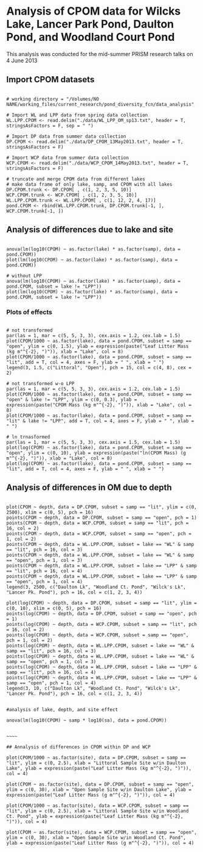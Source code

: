 # Analysis of CPOM data for Wilcks Lake, Lancer Park Pond, Daulton Pond, and Woodland Court Pond

This analysis was conducted for the mid-summer PRISM research talks on 4 June 2013

## Import CPOM datasets

~~~~

# working directory = "/Volumes/NO NAME/working_files/current_research/pond_diversity_fcn/data_analysis"

# Import WL and LPP data from spring data collection
WL.LPP.CPOM <- read.delim("./data/WL_LPP_OM_sp13.txt", header = T, stringsAsFactors = F, sep = " ")

# Import DP data from summer data collection
DP.CPOM <- read.delim("./data/DP_CPOM_13May2013.txt", header = T, stringsAsFactors = F)

# Import WCP data from summer data collection
WCP.CPOM <- read.delim("./data/WCP_CPOM_14May2013.txt", header = T, stringsAsFactors = F)

# truncate and merge CPOM data from different lakes
# make data frame of only lake, samp, and CPOM with all lakes
DP.CPOM.trunk <- DP.CPOM[ , c(1, 2, 3, 5, 10)]
WCP.CPOM.trunk <- WCP.CPOM[ , c(1, 2, 3, 5, 10)]
WL.LPP.CPOM.trunk <- WL.LPP.CPOM[ , c(1, 12, 2, 4, 17)]
pond.CPOM <- rbind(WL.LPP.CPOM.trunk, DP.CPOM.trunk[-1, ], WCP.CPOM.trunk[-1, ])

~~~~

## Analysis of differences due to lake and site

~~~~

anova(lm(log10(CPOM) ~ as.factor(lake) * as.factor(samp), data = pond.CPOM))
plot(lm(log10(CPOM) ~ as.factor(lake) * as.factor(samp), data = pond.CPOM))

# without LPP
anova(lm(log10(CPOM) ~ as.factor(lake) * as.factor(samp), data = pond.CPOM, subset = lake != "LPP"))
plot(lm(log10(CPOM) ~ as.factor(lake) * as.factor(samp), data = pond.CPOM, subset = lake != "LPP"))

~~~~

### Plots of effects

~~~~

# not transformed
par(las = 1, mar = c(5, 5, 3, 3), cex.axis = 1.2, cex.lab = 1.5)
plot(CPOM/1000 ~ as.factor(lake), data = pond.CPOM, subset = samp == "open", ylim = c(0, 1.5), ylab = expression(paste("Leaf Litter Mass (kg m"^{-2}, ")")), xlab = "Lake", col = 8)
plot(CPOM/1000 ~ as.factor(lake), data = pond.CPOM, subset = samp == "lit", add = T, col = 4, axes = F, ylab = " ", xlab = " ")
legend(3, 1.5, c("Littoral", "Open"), pch = 15, col = c(4, 8), cex = 2)

# not transformed w-o LPP
par(las = 1, mar = c(5, 5, 3, 3), cex.axis = 1.2, cex.lab = 1.5)
plot(CPOM/1000 ~ as.factor(lake), data = pond.CPOM, subset = samp == "open" & lake != "LPP", ylim = c(0, 0.3), ylab = expression(paste("CPOM Mass (kg m"^{-2}, ")")), xlab = "Lake", col = 8)
plot(CPOM/1000 ~ as.factor(lake), data = pond.CPOM, subset = samp == "lit" & lake != "LPP", add = T, col = 4, axes = F, ylab = " ", xlab = " ")

# ln trnasformed
par(las = 1, mar = c(5, 5, 3, 3), cex.axis = 1.5, cex.lab = 1.5)
plot(log(CPOM) ~ as.factor(lake), data = pond.CPOM, subset = samp == "open", ylim = c(0, 10), ylab = expression(paste("ln(CPOM Mass) (g m"^{-2}, ")")), xlab = "Lake", col = 8)
plot(log(CPOM) ~ as.factor(lake), data = pond.CPOM, subset = samp == "lit", add = T, col = 4, axes = F, ylab = " ", xlab = " ")

~~~~

## Analysis of differences in OM due to depth

~~~~~

plot(CPOM ~ depth, data = DP.CPOM, subset = samp == "lit", ylim = c(0, 2500), xlim = c(0, 5), pch = 16)
points(CPOM ~ depth, data = DP.CPOM, subset = samp == "open", pch = 1)
points(CPOM ~ depth, data = WCP.CPOM, subset = samp == "lit", pch = 16, col = 2)
points(CPOM ~ depth, data = WCP.CPOM, subset = samp == "open", pch = 1, col = 2)
points(CPOM ~ depth, data = WL.LPP.CPOM, subset = lake == "WL" & samp == "lit", pch = 16, col = 3)
points(CPOM ~ depth, data = WL.LPP.CPOM, subset = lake == "WL" & samp == "open", pch = 1, col = 3)
points(CPOM ~ depth, data = WL.LPP.CPOM, subset = lake == "LPP" & samp == "lit", pch = 16, col = 4)
points(CPOM ~ depth, data = WL.LPP.CPOM, subset = lake == "LPP" & samp == "open", pch = 1, col = 4)
legend(3, 2500, c("Daulton Lk", "Woodland Ct. Pond", "Wilck's Lk", "Lancer Pk. Pond"), pch = 16, col = c(1, 2, 3, 4))

plot(log(CPOM) ~ depth, data = DP.CPOM, subset = samp == "lit", ylim = c(0, 10), xlim = c(0, 5), pch = 16)
points(log(CPOM) ~ depth, data = DP.CPOM, subset = samp == "open", pch = 1)
points(log(CPOM) ~ depth, data = WCP.CPOM, subset = samp == "lit", pch = 16, col = 2)
points(log(CPOM) ~ depth, data = WCP.CPOM, subset = samp == "open", pch = 1, col = 2)
points(log(CPOM) ~ depth, data = WL.LPP.CPOM, subset = lake == "WL" & samp == "lit", pch = 16, col = 3)
points(log(CPOM) ~ depth, data = WL.LPP.CPOM, subset = lake == "WL" & samp == "open", pch = 1, col = 3)
points(log(CPOM) ~ depth, data = WL.LPP.CPOM, subset = lake == "LPP" & samp == "lit", pch = 16, col = 4)
points(log(CPOM) ~ depth, data = WL.LPP.CPOM, subset = lake == "LPP" & samp == "open", pch = 1, col = 4)
legend(3, 10, c("Daulton Lk", "Woodland Ct. Pond", "Wilck's Lk", "Lancer Pk. Pond"), pch = 16, col = c(1, 2, 3, 4))


#analysis of lake, depth, and site effect

anova(lm(log10(CPOM) ~ samp * log10(sa), data = pond.CPOM))


~~~~

## Annalysis of differences in CPOM within DP and WCP

plot(CPOM/1000 ~ as.factor(site), data = DP.CPOM, subset = samp == "lit", ylim = c(0, 2.5), xlab = "Littoral Sample Site w/in Daulton Lake", ylab = expression(paste("Leaf Litter Mass (kg m"^{-2}, ")")), col = 4)

plot(CPOM ~ as.factor(site), data = DP.CPOM, subset = samp == "open", ylim = c(0, 30), xlab = "Open Sample Site w/in Daulton Lake", ylab = expression(paste("Leaf Litter Mass (g m"^{-2}, ")")), col = 4)

plot(CPOM/1000 ~ as.factor(site), data = WCP.CPOM, subset = samp == "lit", ylim = c(0, 2.5), xlab = "Littoral Sample Site w/in Woodland Ct. Pond", ylab = expression(paste("Leaf Litter Mass (kg m"^{-2}, ")")), col = 4)

plot(CPOM ~ as.factor(site), data = WCP.CPOM, subset = samp == "open", ylim = c(0, 30), xlab = "Open Sample Site w/in Woodland Ct. Pond", ylab = expression(paste("Leaf Litter Mass (g m"^{-2}, ")")), col = 4)

